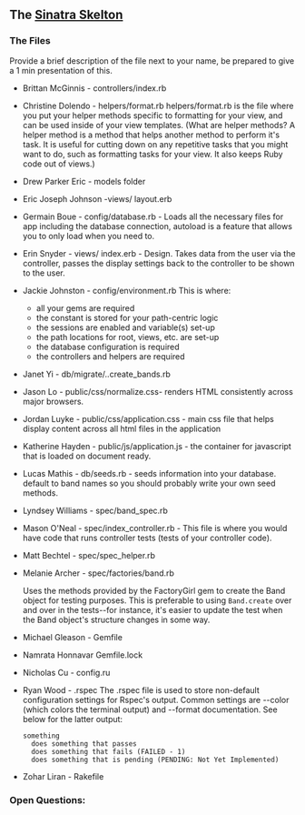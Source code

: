 ## The  [Sinatra Skelton](../../../sinatra-skeleton-mvc-challenge)

### The Files
Provide a brief description of the file next to your name, be prepared to give a 1 min presentation of this.

* Brittan McGinnis - controllers/index.rb
* Christine Dolendo - helpers/format.rb
helpers/format.rb is the file where you put your helper methods specific to formatting for your view, and can be used inside of your view templates. (What are helper methods? A helper method is a method that helps another method to perform it's task. It is useful for cutting down on any repetitive tasks that you might want to do, such as formatting tasks for your view. It also keeps Ruby code out of views.)

* Drew Parker Eric - models folder
* Eric Joseph Johnson -views/ layout.erb
* Germain Boue - config/database.rb - Loads all the necessary files for app including the database connection, autoload is a feature that allows you to only load when you need to.
* Erin Snyder - views/ index.erb - Design. Takes data from the user via the controller, passes the display settings back to the controller to be shown to the user.
* Jackie Johnston - config/environment.rb
This is where:
  - all your gems are required
  - the constant is stored for your path-centric logic
  - the sessions are enabled and variable(s) set-up
  - the path locations for root, views, etc. are set-up
  - the database configuration is required
  - the controllers and helpers are required
* Janet Yi - db/migrate/..create_bands.rb
* Jason Lo - public/css/normalize.css- renders HTML consistently across major browsers.
* Jordan Luyke - public/css/application.css - main css file that helps display content across all html files in the application
* Katherine Hayden - public/js/application.js - the container for javascript that is loaded on document ready.
* Lucas Mathis - db/seeds.rb - seeds information into your database. default to band names so you should probably write your own seed methods.
* Lyndsey Williams - spec/band_spec.rb
* Mason O'Neal - spec/index_controller.rb - This file is where you would have code that runs controller tests (tests of your controller code).
* Matt Bechtel - spec/spec_helper.rb

* Melanie Archer - spec/factories/band.rb

  Uses the methods provided by the FactoryGirl gem to create
  the Band object for testing purposes. This is preferable to using `Band.create`
  over and over in the tests--for instance, it's easier to update the test when the Band object's
  structure changes in some way.

* Michael Gleason - Gemfile
* Namrata Honnavar Gemfile.lock
* Nicholas Cu - config.ru
* Ryan Wood - .rspec
  The .rspec file is used to store non-default configuration settings for Rspec's output. Common settings are --color (which colors the terminal output) and --format documentation. See below for the latter output:

      something
        does something that passes
        does something that fails (FAILED - 1)
        does something that is pending (PENDING: Not Yet Implemented)
    
* Zohar Liran - Rakefile

### Open Questions:


